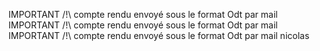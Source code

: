 IMPORTANT /!\ compte rendu envoyé sous le format Odt par mail
IMPORTANT /!\ compte rendu envoyé sous le format Odt par mail
IMPORTANT /!\ compte rendu envoyé sous le format Odt par mail
nicolas
